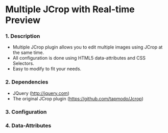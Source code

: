 # Multiple JCrop with Real-time Preview

### 1. Description

* Multiple JCrop plugin allows you to edit multiple images using JCrop at the same time. 
* All configuration is done using HTML5 data-attributes and CSS Selectors.
* Easy to modify to fit your needs.

### 2. Dependencies
* JQuery (http://jquery.com)
* The original JCrop plugin (https://github.com/tapmodo/Jcrop)

### 3. Configuration

### 4. Data-Attributes
